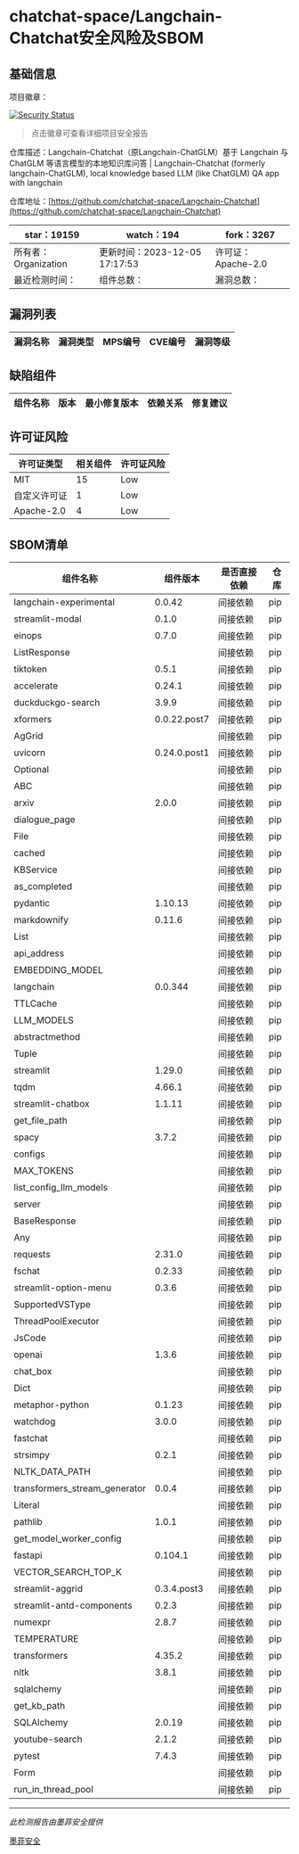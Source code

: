 # chatchat-space/Langchain-Chatchat安全风险及SBOM

## 基础信息

项目徽章：

[![Security Status](https://www.murphysec.com/platform3/v31/badge/1732107295720431616.svg)](https://www.murphysec.com/console/report/1692239221308022784/1732107295720431616)

> 点击徽章可查看详细项目安全报告

仓库描述：Langchain-Chatchat（原Langchain-ChatGLM）基于 Langchain 与 ChatGLM 等语言模型的本地知识库问答 | Langchain-Chatchat (formerly langchain-ChatGLM), local knowledge based LLM (like ChatGLM) QA app with langchain 

仓库地址：[https://github.com/chatchat-space/Langchain-Chatchat](https://github.com/chatchat-space/Langchain-Chatchat)

| star：19159 | watch：194 | fork：3267 |
| ----------- | -------------- | ------------ |
| 所有者：Organization | 更新时间：2023-12-05 17:17:53 | 许可证：Apache-2.0 |
| 最近检测时间： | 组件总数： | 漏洞总数： |




## 漏洞列表

| 漏洞名称 | 漏洞类型 | MPS编号 | CVE编号 | 漏洞等级 |
| ------- | ------ | ------- | ------ | ----- |





## 缺陷组件

| 组件名称 | 版本 | 最小修复版本 | 依赖关系 | 修复建议 |
| -------- | ---- | ------------ | -------- | -------- |





## 许可证风险

| 许可证类型 | 相关组件 | 许可证风险 |
| ---------- | -------- | ---------- |
|MIT|15|Low|
|自定义许可证|1|Low|
|Apache-2.0|4|Low|




## SBOM清单

| 组件名称 | 组件版本 | 是否直接依赖 | 仓库 |
| -------- | -------- | ------------ | ---- |
|langchain-experimental|0.0.42|间接依赖|pip|
|streamlit-modal|0.1.0|间接依赖|pip|
|einops|0.7.0|间接依赖|pip|
|ListResponse||间接依赖|pip|
|tiktoken|0.5.1|间接依赖|pip|
|accelerate|0.24.1|间接依赖|pip|
|duckduckgo-search|3.9.9|间接依赖|pip|
|xformers|0.0.22.post7|间接依赖|pip|
|AgGrid||间接依赖|pip|
|uvicorn|0.24.0.post1|间接依赖|pip|
|Optional||间接依赖|pip|
|ABC||间接依赖|pip|
|arxiv|2.0.0|间接依赖|pip|
|dialogue_page||间接依赖|pip|
|File||间接依赖|pip|
|cached||间接依赖|pip|
|KBService||间接依赖|pip|
|as_completed||间接依赖|pip|
|pydantic|1.10.13|间接依赖|pip|
|markdownify|0.11.6|间接依赖|pip|
|List||间接依赖|pip|
|api_address||间接依赖|pip|
|EMBEDDING_MODEL||间接依赖|pip|
|langchain|0.0.344|间接依赖|pip|
|TTLCache||间接依赖|pip|
|LLM_MODELS||间接依赖|pip|
|abstractmethod||间接依赖|pip|
|Tuple||间接依赖|pip|
|streamlit|1.29.0|间接依赖|pip|
|tqdm|4.66.1|间接依赖|pip|
|streamlit-chatbox|1.1.11|间接依赖|pip|
|get_file_path||间接依赖|pip|
|spacy|3.7.2|间接依赖|pip|
|configs||间接依赖|pip|
|MAX_TOKENS||间接依赖|pip|
|list_config_llm_models||间接依赖|pip|
|server||间接依赖|pip|
|BaseResponse||间接依赖|pip|
|Any||间接依赖|pip|
|requests|2.31.0|间接依赖|pip|
|fschat|0.2.33|间接依赖|pip|
|streamlit-option-menu|0.3.6|间接依赖|pip|
|SupportedVSType||间接依赖|pip|
|ThreadPoolExecutor||间接依赖|pip|
|JsCode||间接依赖|pip|
|openai|1.3.6|间接依赖|pip|
|chat_box||间接依赖|pip|
|Dict||间接依赖|pip|
|metaphor-python|0.1.23|间接依赖|pip|
|watchdog|3.0.0|间接依赖|pip|
|fastchat||间接依赖|pip|
|strsimpy|0.2.1|间接依赖|pip|
|NLTK_DATA_PATH||间接依赖|pip|
|transformers_stream_generator|0.0.4|间接依赖|pip|
|Literal||间接依赖|pip|
|pathlib|1.0.1|间接依赖|pip|
|get_model_worker_config||间接依赖|pip|
|fastapi|0.104.1|间接依赖|pip|
|VECTOR_SEARCH_TOP_K||间接依赖|pip|
|streamlit-aggrid|0.3.4.post3|间接依赖|pip|
|streamlit-antd-components|0.2.3|间接依赖|pip|
|numexpr|2.8.7|间接依赖|pip|
|TEMPERATURE||间接依赖|pip|
|transformers|4.35.2|间接依赖|pip|
|nltk|3.8.1|间接依赖|pip|
|sqlalchemy||间接依赖|pip|
|get_kb_path||间接依赖|pip|
|SQLAlchemy|2.0.19|间接依赖|pip|
|youtube-search|2.1.2|间接依赖|pip|
|pytest|7.4.3|间接依赖|pip|
|Form||间接依赖|pip|
|run_in_thread_pool||间接依赖|pip|


------

*此检测报告由墨菲安全提供*

[墨菲安全](www.murphysec.com)